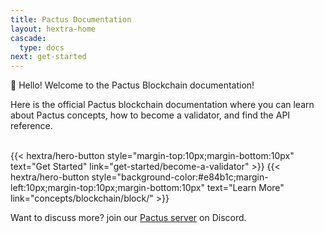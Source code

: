 ```yaml
---
title: Pactus Documentation
layout: hextra-home
cascade:
  type: docs
next: get-started
---
```


👋 Hello! Welcome to the Pactus Blockchain documentation!

Here is the official Pactus blockchain documentation where you can learn about Pactus concepts,
how to become a validator, and find the API reference.

</br>
<div>
{{< hextra/hero-button style="margin-top:10px;margin-bottom:10px"
text="Get Started" link="get-started/become-a-validator" >}}
{{< hextra/hero-button style="background-color:#e84b1c;margin-left:10px;margin-top:10px;margin-bottom:10px"
text="Learn More" link="concepts/blockchain/block/" >}}
</div>

Want to discuss more? join our [Pactus server](https://discord.gg/H5vZkNnXCu) on Discord.
